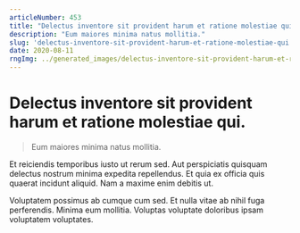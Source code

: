 ```yaml
---
articleNumber: 453
title: "Delectus inventore sit provident harum et ratione molestiae qui."
description: "Eum maiores minima natus mollitia."
slug: 'delectus-inventore-sit-provident-harum-et-ratione-molestiae-qui.'
date: 2020-08-11
rngImg: ../generated_images/delectus-inventore-sit-provident-harum-et-ratione-molestiae-qui..jpg
---
```


# Delectus inventore sit provident harum et ratione molestiae qui.

> Eum maiores minima natus mollitia.

Et reiciendis temporibus iusto ut rerum sed. Aut perspiciatis quisquam delectus nostrum minima expedita repellendus. Et quia ex officia quis quaerat incidunt aliquid. Nam a maxime enim debitis ut.
 Voluptatem possimus ab cumque cum sed. Et nulla vitae ab nihil fuga perferendis. Minima eum mollitia. Voluptas voluptate doloribus ipsam voluptatem voluptates.
